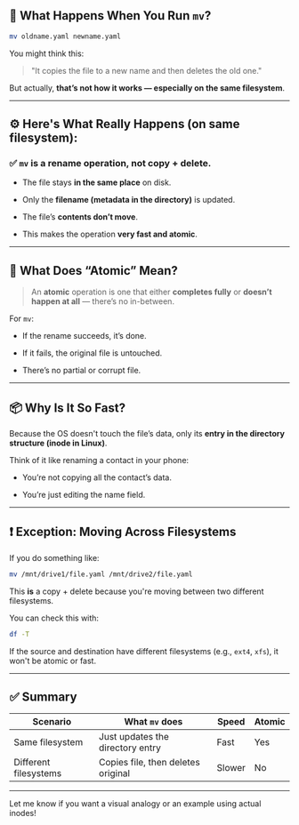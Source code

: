 &nbsp;

## 🔄 What Happens When You Run `mv`?

```bash
mv oldname.yaml newname.yaml
```

You might think this:

> "It copies the file to a new name and then deletes the old one."

But actually, **that’s not how it works — especially on the same filesystem**.

* * *

## ⚙️ Here's What Really Happens (on same filesystem):

### ✅ `mv` is a **rename operation**, not copy + delete.

- The file stays **in the same place** on disk.
    
- Only the **filename (metadata in the directory)** is updated.
    
- The file’s **contents don’t move**.
    
- This makes the operation **very fast and atomic**.
    

* * *

## 🧠 What Does “Atomic” Mean?

> An **atomic** operation is one that either **completes fully** or **doesn’t happen at all** — there’s no in-between.

For `mv`:

- If the rename succeeds, it’s done.
    
- If it fails, the original file is untouched.
    
- There’s no partial or corrupt file.
    

* * *

## 📦 Why Is It So Fast?

Because the OS doesn't touch the file’s data, only its **entry in the directory structure (inode in Linux)**.

Think of it like renaming a contact in your phone:

- You’re not copying all the contact’s data.
    
- You’re just editing the name field.
    

* * *

## ❗ Exception: Moving Across Filesystems

If you do something like:

```bash
mv /mnt/drive1/file.yaml /mnt/drive2/file.yaml
```

This **is** a copy + delete because you're moving between two different filesystems.

You can check this with:

```bash
df -T
```

If the source and destination have different filesystems (e.g., `ext4`, `xfs`), it won't be atomic or fast.

* * *

## ✅ Summary

| Scenario | What `mv` does | Speed | Atomic |
| --- | --- | --- | --- |
| Same filesystem | Just updates the directory entry | Fast | Yes |
| Different filesystems | Copies file, then deletes original | Slower | No  |

* * *

Let me know if you want a visual analogy or an example using actual inodes!